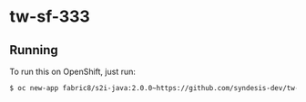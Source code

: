 # tw-sf-333



## Running

To run this on OpenShift, just run:

```bash
$ oc new-app fabric8/s2i-java:2.0.0~https://github.com/syndesis-dev/tw-sf-333.git
```
